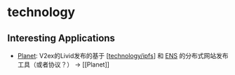 # technology

## Interesting Applications

- [Planet](https://www.planetable.xyz/guides/): V2ex的Livid发布的基于 [[technology/ipfs]] 和 [ENS](https://ens.domains/) 的分布式网站发布工具（或者协议？） -> [[Planet]]

[//begin]: # "Autogenerated link references for markdown compatibility"
[technology/ipfs]: technology/ipfs "ipfs"
[//end]: # "Autogenerated link references"